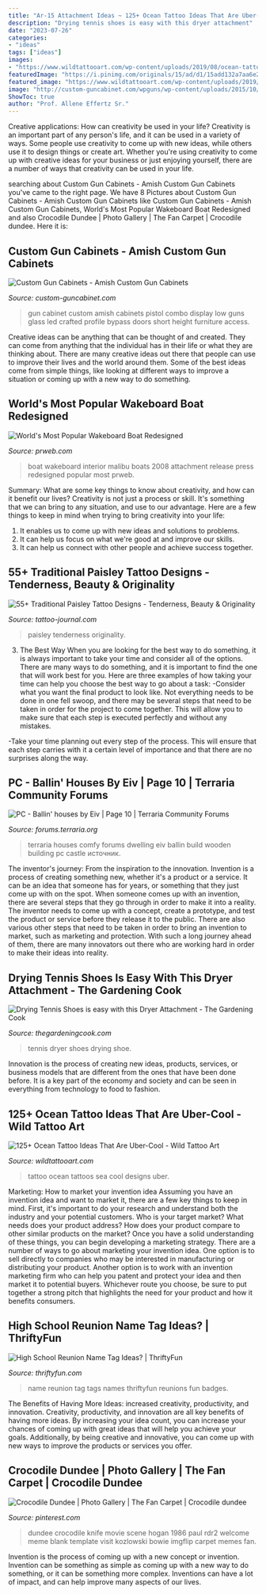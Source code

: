 ```yaml
---
title: "Ar-15 Attachment Ideas ~ 125+ Ocean Tattoo Ideas That Are Uber-cool"
description: "Drying tennis shoes is easy with this dryer attachment"
date: "2023-07-26"
categories:
- "ideas"
tags: ["ideas"]
images:
- "https://www.wildtattooart.com/wp-content/uploads/2019/08/ocean-tattoos-1108197.jpg"
featuredImage: "https://i.pinimg.com/originals/15/ad/d1/15add132a7aa6e277db2121918cb8497.jpg"
featured_image: "https://www.wildtattooart.com/wp-content/uploads/2019/08/ocean-tattoos-1108197.jpg"
image: "http://custom-guncabinet.com/wpguns/wp-content/uploads/2015/10/Simone-Amish-Gun-Cabinet-141810.jpg"
ShowToc: true
author: "Prof. Allene Effertz Sr."
---
```



Creative applications: How can creativity be used in your life?
Creativity is an important part of any person's life, and it can be used in a variety of ways. Some people use creativity to come up with new ideas, while others use it to design things or create art. Whether you're using creativity to come up with creative ideas for your business or just enjoying yourself, there are a number of ways that creativity can be used in your life.

	

		
searching about Custom Gun Cabinets - Amish Custom Gun Cabinets you've came to the right page. We have 8 Pictures about Custom Gun Cabinets - Amish Custom Gun Cabinets like Custom Gun Cabinets - Amish Custom Gun Cabinets, World&#039;s Most Popular Wakeboard Boat Redesigned and also Crocodile Dundee | Photo Gallery | The Fan Carpet | Crocodile dundee. Here it is:
		
    
## Custom Gun Cabinets - Amish Custom Gun Cabinets

<img loading=lazy src="http://custom-guncabinet.com/wpguns/wp-content/uploads/2015/10/Simone-Amish-Gun-Cabinet-141810.jpg" onerror="this.onerror=null;this.src='https://tse3.mm.bing.net/th?id=OIP.LtDhErO4LZ7ajlHnGLgbbAHaJ4&amp;pid=15.1';" alt="Custom Gun Cabinets - Amish Custom Gun Cabinets">

_Source: custom-guncabinet.com_

>gun cabinet custom amish cabinets pistol combo display low guns glass led crafted profile bypass doors short height furniture access. 

	

Creative ideas can be anything that can be thought of and created. They can come from anything that the individual has in their life or what they are thinking about. There are many creative ideas out there that people can use to improve their lives and the world around them. Some of the best ideas come from simple things, like looking at different ways to improve a situation or coming up with a new way to do something.

    
## World&#039;s Most Popular Wakeboard Boat Redesigned

<img loading=lazy src="http://ww1.prweb.com/prfiles/2008/09/30/274574/WakeVLXInterior.jpg" onerror="this.onerror=null;this.src='https://tse4.mm.bing.net/th?id=OIP.sZArFCRGVl3N4lciOYBUQQHaFE&amp;pid=15.1';" alt="World&#039;s Most Popular Wakeboard Boat Redesigned">

_Source: prweb.com_

>boat wakeboard interior malibu boats 2008 attachment release press redesigned popular most prweb. 

	

Summary: What are some key things to know about creativity, and how can it benefit our lives?
Creativity is not just a process or skill. It's something that we can bring to any situation, and use to our advantage. Here are a few things to keep in mind when trying to bring creativity into your life:
1. It enables us to come up with new ideas and solutions to problems.
2. It can help us focus on what we're good at and improve our skills.
3. It can help us connect with other people and achieve success together.

    
## 55+ Traditional Paisley Tattoo Designs - Tenderness, Beauty &amp; Originality

<img loading=lazy src="https://tattoo-journal.com/wp-content/uploads/2016/08/paisley-tattoo30-650x813.jpg" onerror="this.onerror=null;this.src='https://tse1.mm.bing.net/th?id=OIP.qR3VXbEC2_tiu5w7NGhCCQHaJQ&amp;pid=15.1';" alt="55+ Traditional Paisley Tattoo Designs - Tenderness, Beauty &amp; Originality">

_Source: tattoo-journal.com_

>paisley tenderness originality. 

	

3) The Best Way
When you are looking for the best way to do something, it is always important to take your time and consider all of the options. There are many ways to do something, and it is important to find the one that will work best for you. Here are three examples of how taking your time can help you choose the best way to go about a task: 
-Consider what you want the final product to look like. Not everything needs to be done in one fell swoop, and there may be several steps that need to be taken in order for the project to come together. This will allow you to make sure that each step is executed perfectly and without any mistakes.

-Take your time planning out every step of the process. This will ensure that each step carries with it a certain level of importance and that there are no surprises along the way.

    
## PC - Ballin&#039; Houses By Eiv | Page 10 | Terraria Community Forums

<img loading=lazy src="https://forums.terraria.org/index.php?attachments/capture-2016-09-08-01_23_37-png.138944/" onerror="this.onerror=null;this.src='https://tse4.mm.bing.net/th?id=OIP.EfPKMX_LfgxZdvGqTR-mDwHaE8&amp;pid=15.1';" alt="PC - Ballin&#039; houses by Eiv | Page 10 | Terraria Community Forums">

_Source: forums.terraria.org_

>terraria houses comfy forums dwelling eiv ballin build wooden building pc castle источник. 

	

The inventor's journey: From the inspiration to the innovation.
Invention is a process of creating something new, whether it's a product or a service. It can be an idea that someone has for years, or something that they just come up with on the spot. When someone comes up with an invention, there are several steps that they go through in order to make it into a reality. The inventor needs to come up with a concept, create a prototype, and test the product or service before they release it to the public. There are also various other steps that need to be taken in order to bring an invention to market, such as marketing and protection. With such a long journey ahead of them, there are many innovators out there who are working hard in order to make their ideas into reality.

    
## Drying Tennis Shoes Is Easy With This Dryer Attachment - The Gardening Cook

<img loading=lazy src="http://thegardeningcook.com/wp-content/uploads/2013/05/tennis-shoe-dryer.jpg" onerror="this.onerror=null;this.src='https://tse4.mm.bing.net/th?id=OIP.5NyUiOLBbjAw5OrA1SVafAHaHa&amp;pid=15.1';" alt="Drying Tennis Shoes is easy with this Dryer Attachment - The Gardening Cook">

_Source: thegardeningcook.com_

>tennis dryer shoes drying shoe. 

	

Innovation is the process of creating new ideas, products, services, or business models that are different from the ones that have been done before. It is a key part of the economy and society and can be seen in everything from technology to food to fashion.

    
## 125+ Ocean Tattoo Ideas That Are Uber-Cool - Wild Tattoo Art

<img loading=lazy src="https://www.wildtattooart.com/wp-content/uploads/2019/08/ocean-tattoos-1108197.jpg" onerror="this.onerror=null;this.src='https://tse3.mm.bing.net/th?id=OIP.a2HrAIDs4qLGD6UlCT7OZQHaJP&amp;pid=15.1';" alt="125+ Ocean Tattoo Ideas That Are Uber-Cool - Wild Tattoo Art">

_Source: wildtattooart.com_

>tattoo ocean tattoos sea cool designs uber. 

	

Marketing: How to market your invention idea
Assuming you have an invention idea and want to market it, there are a few key things to keep in mind. First, it's important to do your research and understand both the industry and your potential customers. Who is your target market? What needs does your product address? How does your product compare to other similar products on the market? Once you have a solid understanding of these things, you can begin developing a marketing strategy.
There are a number of ways to go about marketing your invention idea. One option is to sell directly to companies who may be interested in manufacturing or distributing your product. Another option is to work with an invention marketing firm who can help you patent and protect your idea and then market it to potential buyers. Whichever route you choose, be sure to put together a strong pitch that highlights the need for your product and how it benefits consumers.

    
## High School Reunion Name Tag Ideas? | ThriftyFun

<img loading=lazy src="https://img.thrfun.com/img/127/041/high_school_reunion_name_tag_ideas_fancy4.jpg" onerror="this.onerror=null;this.src='https://tse4.mm.bing.net/th?id=OIP.saV-mylvPCUGq5VoDy_YmwHaIR&amp;pid=15.1';" alt="High School Reunion Name Tag Ideas? | ThriftyFun">

_Source: thriftyfun.com_

>name reunion tag tags names thriftyfun reunions fun badges. 

	

The Benefits of Having More Ideas: increased creativity, productivity, and innovation.
Creativity, productivity, and innovation are all key benefits of having more ideas. By increasing your idea count, you can increase your chances of coming up with great ideas that will help you achieve your goals. Additionally, by being creative and innovative, you can come up with new ways to improve the products or services you offer.

    
## Crocodile Dundee | Photo Gallery | The Fan Carpet | Crocodile Dundee

<img loading=lazy src="https://i.pinimg.com/originals/15/ad/d1/15add132a7aa6e277db2121918cb8497.jpg" onerror="this.onerror=null;this.src='https://tse4.mm.bing.net/th?id=OIP.WAwxMx-q7lN-SWPkmaWULwAAAA&amp;pid=15.1';" alt="Crocodile Dundee | Photo Gallery | The Fan Carpet | Crocodile dundee">

_Source: pinterest.com_

>dundee crocodile knife movie scene hogan 1986 paul rdr2 welcome meme blank template visit kozlowski bowie imgflip carpet memes fan. 

	

Invention is the process of coming up with a new concept or invention. Invention can be something as simple as coming up with a new way to do something, or it can be something more complex. Inventions can have a lot of impact, and can help improve many aspects of our lives.

